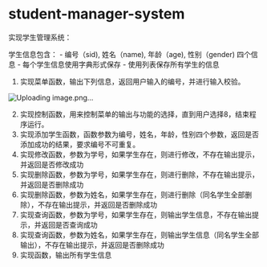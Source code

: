 # student-manager-system
实现学生管理系统：

学生信息包含：
    - 编号（sid), 姓名（name), 年龄（age), 性别（gender) 四个信息
    - 每个学生信息使用字典形式保存
    - 使用列表保存所有学生的信息 

1. 实现菜单函数，输出下列信息，返回用户输入的编号，并进行输入校验。

![Uploading image.png…]()


2. 实现控制函数，用来控制菜单的输出与功能的选择，直到用户选择8，结束程序运行。
3. 实现添加学生函数，函数参数为编号，姓名，年龄，性别四个参数，返回是否添加成功的结果，要求编号不可重复。
4. 实现修改函数，参数为学号，如果学生存在，则进行修改，不存在输出提示，并返回是否修改成功
5. 实现删除函数，参数为学号，如果学生存在，则进行删除，不存在输出提示，并返回是否删除成功
6. 实现删除函数，参数为姓名，如果学生存在，则进行删除（同名学生全部删除），不存在输出提示，并返回是否删除成功
7. 实现查询函数，参数为学号，如果学生存在，则输出学生信息，不存在输出提示，并返回是否查询成功
8. 实现查询函数，参数为姓名，如果学生存在，则输出学生信息（同名学生全部输出），不存在输出提示，并返回是否删除成功
9. 实现函数，输出所有学生信息
